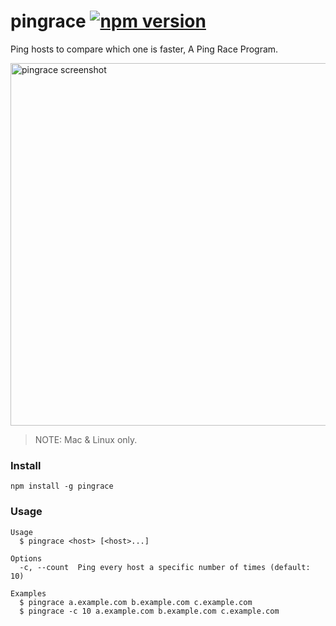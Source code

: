 # pingrace [![npm version](https://img.shields.io/npm/v/pingrace.svg)](https://www.npmjs.com/package/pingrace)
Ping hosts to compare which one is faster, A Ping Race Program.

<img width="580" alt="pingrace screenshot" src="https://cloud.githubusercontent.com/assets/215282/15285309/e194382a-1b88-11e6-9371-0817a0b2e7ba.png">

> NOTE: Mac & Linux only.

### Install
```
npm install -g pingrace
```

### Usage

```
Usage
  $ pingrace <host> [<host>...]

Options
  -c, --count  Ping every host a specific number of times (default: 10)

Examples
  $ pingrace a.example.com b.example.com c.example.com
  $ pingrace -c 10 a.example.com b.example.com c.example.com
```
